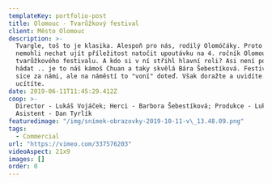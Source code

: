 ```yaml
---
templateKey: portfolio-post
title: Olomouc - Tvarůžkový festival
client: Město Olomouc
description: >-
  Tvargle, toš to je klasika. Alespoň pro nás, rodilý Olomóčáky. Proto jsme si
  nemohli nechat ujít příležitost natočit upoutávku na 4. ročník Olomouckého
  tvarůžkového festivalu. A kdo si v ní střihl hlavní roli? Asi není potřeba
  hádat .. je to náš kámoš Chuan a taky skvělá Bára Šebestíková. Festival už je
  sice za námi, ale na náměstí to "voní" doteď. Však doražte a uvidíte. Ee teda
  ucítíte.
date: 2019-06-11T11:45:29.412Z
coop: >-
  Director - Lukáš Vojáček; Herci - Barbora Šebestíková; Produkce - Lukáš Hodis;
  Asistent - Dan Tyrlík
featuredimage: "/img/snímek-obrazovky-2019-10-11-v\_13.48.09.png"
tags:
  - Commercial
url: "https://vimeo.com/337576203"
videoAspect: 21x9
images: []
order: 0
---
```

